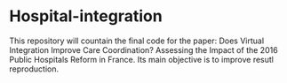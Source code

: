# Hospital-integration
This repository will countain the final code for the paper: Does Virtual Integration Improve Care Coordination? Assessing the Impact of the 2016 Public Hospitals Reform in France. Its main objective is to improve resutl reproduction.
